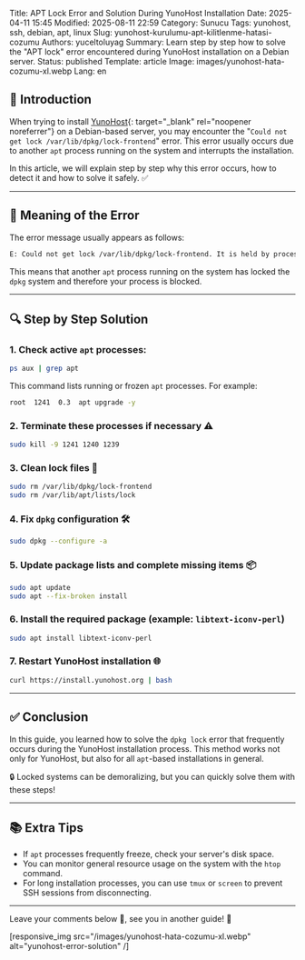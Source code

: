 Title: APT Lock Error and Solution During YunoHost Installation
Date: 2025-04-11 15:45
Modified: 2025-08-11 22:59
Category: Sunucu
Tags: yunohost, ssh, debian, apt, linux
Slug: yunohost-kurulumu-apt-kilitlenme-hatasi-cozumu
Authors: yuceltoluyag
Summary: Learn step by step how to solve the "APT lock" error encountered during YunoHost installation on a Debian server.
Status: published
Template: article
Image: images/yunohost-hata-cozumu-xl.webp
Lang: en

## 🚀 Introduction

When trying to install [YunoHost](https://yunohost.org){: target="\_blank" rel="noopener noreferrer"} on a Debian-based server, you may encounter the "`Could not get lock /var/lib/dpkg/lock-frontend`" error. This error usually occurs due to another `apt` process running on the system and interrupts the installation.

In this article, we will explain step by step why this error occurs, how to detect it and how to solve it safely. ✅

---

## 🧠 Meaning of the Error

The error message usually appears as follows:

```bash
E: Could not get lock /var/lib/dpkg/lock-frontend. It is held by process 1241 (apt)
```

This means that another `apt` process running on the system has locked the `dpkg` system and therefore your process is blocked.

---

## 🔍 Step by Step Solution

### 1. Check active `apt` processes:

```bash
ps aux | grep apt
```

This command lists running or frozen `apt` processes. For example:

```bash
root  1241  0.3  apt upgrade -y
```

### 2. Terminate these processes if necessary ⚠️

```bash
sudo kill -9 1241 1240 1239
```

### 3. Clean lock files 🧹

```bash
sudo rm /var/lib/dpkg/lock-frontend
sudo rm /var/lib/apt/lists/lock
```

### 4. Fix `dpkg` configuration 🛠️

```bash
sudo dpkg --configure -a
```

### 5. Update package lists and complete missing items 📦

```bash
sudo apt update
sudo apt --fix-broken install
```

### 6. Install the required package (example: `libtext-iconv-perl`)

```bash
sudo apt install libtext-iconv-perl
```

### 7. Restart YunoHost installation 🌐

```bash
curl https://install.yunohost.org | bash
```

---

## ✅ Conclusion

In this guide, you learned how to solve the `dpkg lock` error that frequently occurs during the YunoHost installation process. This method works not only for YunoHost, but also for all `apt`-based installations in general.

🔒 Locked systems can be demoralizing, but you can quickly solve them with these steps!

---

## 📚 Extra Tips

- If `apt` processes frequently freeze, check your server's disk space.
- You can monitor general resource usage on the system with the `htop` command.
- For long installation processes, you can use `tmux` or `screen` to prevent SSH sessions from disconnecting.

---

Leave your comments below 💬, see you in another guide! 👋

[responsive_img src="/images/yunohost-hata-cozumu-xl.webp" alt="yunohost-error-solution" /]
